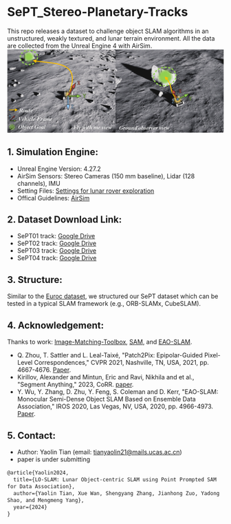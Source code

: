 # SePT_Stereo-Planetary-Tracks
This repo releases a dataset to challenge object SLAM algorithms in an unstructured, weakly textured, and lunar terrain environment. All the data are collected from the Unreal Engine 4 with AirSim.
  ![Lunar GUI](https://github.com/miaTian99/SePT_Stereo-Planetary-Tracks/blob/main/assets/lunar%20GUI.png)
## 1. Simulation Engine:
- Unreal Engine Version: 4.27.2
- AirSim Sensors: Stereo Cameras (150 mm baseline), Lidar (128 channels), IMU
- Setting Files: [Settings for lunar rover exploration](https://github.com/miaTian99/SePT_Stereo-Planetary-Tracks/blob/main/assets/settings.json)
- Offical Guidelines: [AirSim](https://microsoft.github.io/AirSim/) 
## 2. Dataset Download Link:
- SePT01 track: [Google Drive](https://drive.google.com/uc?export=download&id=11mJYHrdUd1CwxPjvXIs3pl1Rz6kTRJLI)
- SePT02 track: [Google Drive](https://drive.google.com/uc?export=download&id=1Ncb6DRubtPpQlUpklbLCODtnBL9co1Tm)
- SePT03 track: [Google Drive](https://drive.google.com/uc?export=download&id=14D_nS-BwYwpmSYTPNvXvEU7W9qTg2xQm)
- SePT04 track: [Google Drive](https://drive.google.com/uc?export=download&id=1Qq2U2tW_siSp2Ns8P0MM10ranBZ1y7Y1)
## 3. Structure:
Similar to the [Euroc dataset](https://projects.asl.ethz.ch/datasets/doku.php?id=kmavvisualinertialdatasets), we structured our SePT dataset which can be tested in a typical SLAM framework (e.g., ORB-SLAMx, CubeSLAM).

## 4. Acknowledgement:
Thanks to work: [Image-Matching-Toolbox](https://github.com/GrumpyZhou/image-matching-toolbox), [SAM](https://github.com/facebookresearch/segment-anything), and [EAO-SLAM](https://github.com/yanmin-wu/EAO-SLAM).
- Q. Zhou, T. Sattler and L. Leal-Taixé, "Patch2Pix: Epipolar-Guided Pixel-Level Correspondences," CVPR 2021, Nashville, TN, USA, 2021, pp. 4667-4676. [Paper](https://arxiv.org/abs/2012.01909/). 
- Kirillov, Alexander and Mintun, Eric and Ravi, Nikhila and et al., "Segment Anything," 2023, CoRR. [paper](https://ai.meta.com/research/publications/segment-anything/).
- Y. Wu, Y. Zhang, D. Zhu, Y. Feng, S. Coleman and D. Kerr, "EAO-SLAM: Monocular Semi-Dense Object SLAM Based on Ensemble Data Association," IROS 2020, Las Vegas, NV, USA, 2020, pp. 4966-4973.
[Paper](https://ieeexplore.ieee.org/abstract/document/9341757).
## 5. Contact:
- Author: Yaolin Tian (email: tianyaolin21@mails.ucas.ac.cn)
- paper is under submitting
```
@article{Yaolin2024,
  title={LO-SLAM: Lunar Object-centric SLAM using Point Prompted SAM for Data Association},
  author={Yaolin Tian, Xue Wan, Shengyang Zhang, Jianhong Zuo, Yadong Shao, and Mengmeng Yang},
  year={2024}
}
```
